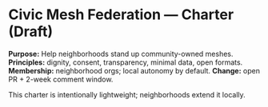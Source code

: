 # Civic Mesh Federation — Charter (Draft)
**Purpose:** Help neighborhoods stand up community-owned meshes.
**Principles:** dignity, consent, transparency, minimal data, open formats.
**Membership:** neighborhood orgs; local autonomy by default.
**Change:** open PR + 2-week comment window.

This charter is intentionally lightweight; neighborhoods extend it locally.
